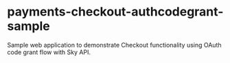 # payments-checkout-authcodegrant-sample
Sample web application to demonstrate Checkout functionality using OAuth code grant flow with Sky API.
